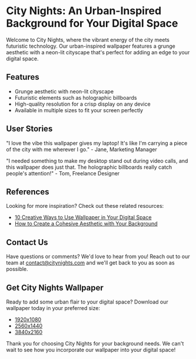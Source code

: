 <!--font:Orbitron-->

# City Nights: An Urban-Inspired Background for Your Digital Space

Welcome to City Nights, where the vibrant energy of the city meets futuristic technology. Our urban-inspired wallpaper features a grunge aesthetic with a neon-lit cityscape that's perfect for adding an edge to your digital space.

## Features

- Grunge aesthetic with neon-lit cityscape
- Futuristic elements such as holographic billboards
- High-quality resolution for a crisp display on any device
- Available in multiple sizes to fit your screen perfectly

## User Stories

"I love the vibe this wallpaper gives my laptop! It's like I'm carrying a piece of the city with me wherever I go." - Jane, Marketing Manager

"I needed something to make my desktop stand out during video calls, and this wallpaper does just that. The holographic billboards really catch people's attention!" - Tom, Freelance Designer

## References

Looking for more inspiration? Check out these related resources:

- [10 Creative Ways to Use Wallpaper in Your Digital Space](#)
- [How to Create a Cohesive Aesthetic with Your Background](#)

## Contact Us

Have questions or comments? We'd love to hear from you! Reach out to our team at [contact@citynights.com](mailto:contact@citynights.com) and we'll get back to you as soon as possible.

## Get City Nights Wallpaper

Ready to add some urban flair to your digital space? Download our wallpaper today in your preferred size:

- [1920x1080](#)
- [2560x1440](#)
- [3840x2160](#)

Thank you for choosing City Nights for your background needs. We can't wait to see how you incorporate our wallpaper into your digital space!

<!--

Write me content for website with wallpaper which alt text is:

"An urban-inspired wallpaper with a grunge aesthetic, featuring a neon-lit cityscape with futuristic elements such as holographic billboards."

The name/title of the page should not be 1:1 copy of the alt text but rather a real content of the website which is using this wallpaper.

- Use markdown format 
- Start with heading
- Heading should be short and concise
- The content should look like a real website 
- The website should not be about the wallpaper, wallpaper is just a related background
- Heading should be contain work "wallpaper" or "background"
- Include real sections like references, contact, user stories, etc. use things relevant to the page purpose.
- Feel free to use structure like headings, bullets, numbering, blockquotes, paragraphs, horizontal lines, etc.
- You can use formatting like bold or _italic_
- You can include UTF-8 emojis
- Links should be only #hash anchors (and you can refer to the document itself)
- Do not include images


---


# City Nights: An Urban-Inspired Background for Your Digital Space

Welcome to City Nights, where the vibrant energy of the city meets futuristic technology. Our urban-inspired wallpaper features a grunge aesthetic with a neon-lit cityscape that's perfect for adding an edge to your digital space.

## Features

- Grunge aesthetic with neon-lit cityscape
- Futuristic elements such as holographic billboards
- High-quality resolution for a crisp display on any device
- Available in multiple sizes to fit your screen perfectly

## User Stories

"I love the vibe this wallpaper gives my laptop! It's like I'm carrying a piece of the city with me wherever I go." - Jane, Marketing Manager

"I needed something to make my desktop stand out during video calls, and this wallpaper does just that. The holographic billboards really catch people's attention!" - Tom, Freelance Designer

## References

Looking for more inspiration? Check out these related resources:

- [10 Creative Ways to Use Wallpaper in Your Digital Space](#)
- [How to Create a Cohesive Aesthetic with Your Background](#)

## Contact Us

Have questions or comments? We'd love to hear from you! Reach out to our team at [contact@citynights.com](mailto:contact@citynights.com) and we'll get back to you as soon as possible.

## Get City Nights Wallpaper

Ready to add some urban flair to your digital space? Download our wallpaper today in your preferred size:

- [1920x1080](#)
- [2560x1440](#)
- [3840x2160](#)

Thank you for choosing City Nights for your background needs. We can't wait to see how you incorporate our wallpaper into your digital space!

-->
